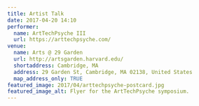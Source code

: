 ```yaml
---
title: Artist Talk
date: 2017-04-20 14:10
performer:
  name: ArtTechPsyche III
  url: https://arttechpsyche.com/
venue:
  name: Arts @ 29 Garden
  url: http://artsgarden.harvard.edu/
  shortaddress: Cambridge, MA
  address: 29 Garden St, Cambridge, MA 02138, United States
  map_address_only: TRUE
featured_image: 2017/04/arttechpsyche-postcard.jpg
featured_image_alt: Flyer for the ArtTechPsyche symposium.
---
```

